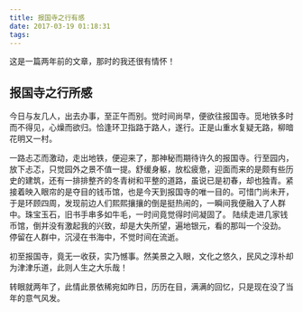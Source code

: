 ```yaml
---
title: 报国寺之行有感
date: 2017-03-19 01:18:31
tags:
---
```


这是一篇两年前的文章，那时的我还很有情怀！


## 报国寺之行所感

今日与友几人，出去办事，至正午而别。觉时间尚早，便欲往报国寺。觅地铁多时而不得见，心燥而欲归。恰逢环卫指路于路人，遂行。正是山重水复疑无路，柳暗花明又一村。


一路忐忑而激动，走出地铁，便迎来了，那神秘而期待许久的报国寺。行至园内，放下忐忑，只觉园外之景不值一提。舒缓身躯，放松疲惫，迎面而来的是颇有些历史的建筑，还有一排排整齐的冬青树和平整的道路，虽说已是初春，却也独青。紧接着映入眼帘的是夺目的钱币馆，也是今天到报国寺的唯一目的。可惜门尚未开，于是环顾四周，发现前边人们熙熙攘攘的倒是挺热闹的，一瞬间我便融入了人群中。珠宝玉石，旧书手串多如牛毛，一时间竟觉得时间凝固了。
陆续走进几家钱币馆，倒并没有激起我的兴致，却是大失所望，遍地银元，看的那叫一个没劲。
停留在人群中，沉浸在书海中，不觉时间在流逝。

初至报国寺，竟无一收获，实乃憾事。然美景之入眼，文化之悠久，民风之淳朴却为津津乐道，此则人生之大乐哉！

转眼就两年了，此情此景依稀宛如昨日，历历在目，满满的回忆，只是现在没了当年的意气风发。
